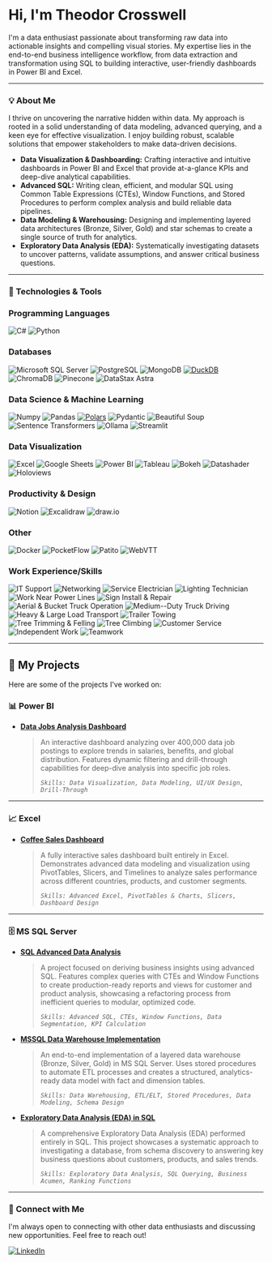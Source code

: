 # Hi, I'm Theodor Crosswell

I'm a data enthusiast passionate about transforming raw data into actionable insights and compelling visual stories. My expertise lies in the end-to-end business intelligence workflow, from data extraction and transformation using SQL to building interactive, user-friendly dashboards in Power BI and Excel.

---

### 💡 About Me

I thrive on uncovering the narrative hidden within data. My approach is rooted in a solid understanding of data modeling, advanced querying, and a keen eye for effective visualization. I enjoy building robust, scalable solutions that empower stakeholders to make data-driven decisions.

-   **Data Visualization & Dashboarding:** Crafting interactive and intuitive dashboards in Power BI and Excel that provide at-a-glance KPIs and deep-dive analytical capabilities.
-   **Advanced SQL:** Writing clean, efficient, and modular SQL using Common Table Expressions (CTEs), Window Functions, and Stored Procedures to perform complex analysis and build reliable data pipelines.
-   **Data Modeling & Warehousing:** Designing and implementing layered data architectures (Bronze, Silver, Gold) and star schemas to create a single source of truth for analytics.
-   **Exploratory Data Analysis (EDA):** Systematically investigating datasets to uncover patterns, validate assumptions, and answer critical business questions.

---

### 🔧 Technologies & Tools

### Programming Languages
![C#](https://img.shields.io/badge/C%23-239120?style=for-the-badge&logo=c-sharp&logoColor=white)
![Python](https://img.shields.io/badge/Python-3776AB?style=for-the-badge&logo=python&logoColor=white)

### Databases
![Microsoft SQL Server](https://img.shields.io/badge/Microsoft%20SQL%20Server-CC2927?style=for-the-badge&logo=microsoft-sql-server&logoColor=white)
![PostgreSQL](https://img.shields.io/badge/PostgreSQL-4169E1?style=for-the-badge&logo=postgresql&logoColor=white)
![MongoDB](https://img.shields.io/badge/MongoDB-47A248?style=for-the-badge&logo=mongodb&logoColor=white)
[![DuckDB](https://img.shields.io/badge/DuckDB-FFFF00?style=for-the-badge&logo=duckdb&logoColor=black)](#)
![ChromaDB](https://img.shields.io/badge/ChromaDB-6E56CF?style=for-the-badge&logo=chroma&logoColor=white)
![Pinecone](https://img.shields.io/badge/Pinecone-3C77C4?style=for-the-badge&logo=pinecone&logoColor=white)
![DataStax Astra](https://img.shields.io/badge/DataStax%20Astra-2CD4E0?style=for-the-badge&logo=datastax&logoColor=white)

### Data Science & Machine Learning
![Numpy](https://img.shields.io/badge/Numpy-013243?style=for-the-badge&logo=numpy&logoColor=white)
![Pandas](https://img.shields.io/badge/Pandas-150458?style=for-the-badge&logo=pandas&logoColor=white)
[![Polars](https://img.shields.io/badge/Polars-1D202D?style=for-the-badge&logo=polars&logoColor=white)](#)
![Pydantic](https://img.shields.io/badge/Pydantic-E92063?style=for-the-badge&logo=pydantic&logoColor=white)
![Beautiful Soup](https://img.shields.io/badge/Beautiful%20Soup-A9A9A9?style=for-the-badge&logo=python&logoColor=white)
![Sentence Transformers](https://img.shields.io/badge/Sentence%20Transformers-4A148C?style=for-the-badge&logo=huggingface&logoColor=white)
![Ollama](https://img.shields.io/badge/Ollama-000000?style=for-the-badge&logo=ollama&logoColor=white)
![Streamlit](https://img.shields.io/badge/Streamlit-FF4B4B?style=for-the-badge&logo=streamlit&logoColor=white)

### Data Visualization
![Excel](https://img.shields.io/badge/Excel-217346?style=for-the-badge&logo=microsoft-excel&logoColor=white)
![Google Sheets](https://img.shields.io/badge/Google%20Sheets-34A853?style=for-the-badge&logo=google-sheets&logoColor=white)
![Power BI](https://img.shields.io/badge/Power%20BI-F2C811?style=for-the-badge&logo=power-bi&logoColor=black)
![Tableau](https://img.shields.io/badge/Tableau-E97627?style=for-the-badge&logo=tableau&logoColor=white)
![Bokeh](https://img.shields.io/badge/Bokeh-4682B4?style=for-the-badge&logo=bokeh&logoColor=white)
![Datashader](https://img.shields.io/badge/Datashader-000000?style=for-the-badge&logo=python&logoColor=white)
![Holoviews](https://img.shields.io/badge/HoloViews-C71585?style=for-the-badge&logo=python&logoColor=white)

### Productivity & Design
![Notion](https://img.shields.io/badge/Notion-000000?style=for-the-badge&logo=notion&logoColor=white)
![Excalidraw](https://img.shields.io/badge/Excalidraw-6C56CF?style=for-the-badge&logo=excalidraw&logoColor=white)
![draw.io](https://img.shields.io/badge/draw.io-F08705?style=for-the-badge&logo=draw-dot-io&logoColor=white)

### Other
![Docker](https://img.shields.io/badge/Docker-2496ED?style=for-the-badge&logo=docker&logoColor=white)
![PocketFlow](https://img.shields.io/badge/PocketFlow-FF69B4?style=for-the-badge)
![Patito](https://img.shields.io/badge/Patito-FFD700?style=for-the-badge)
![WebVTT](https://img.shields.io/badge/WebVTT-808080?style=for-the-badge)

### Work Experience/Skills
![IT Support](https://img.shields.io/badge/IT%20Support-0078D4?style=for-the-badge)
![Networking](https://img.shields.io/badge/Networking-0078D4?style=for-the-badge)
![Service Electrician](https://img.shields.io/badge/Service%20Electrician-FFD700?style=for-the-badge)
![Lighting Technician](https://img.shields.io/badge/Lighting%20Technician-FFD700?style=for-the-badge)
![Work Near Power Lines](https://img.shields.io/badge/Work%20Near%20Power%20Lines-FFD700?style=for-the-badge)
![Sign Install & Repair](https://img.shields.io/badge/Sign%20Install%20%26%20Repair-4682B4?style=for-the-badge)
![Aerial & Bucket Truck Operation](https://img.shields.io/badge/Aerial%20%26%20Bucket%20Truck%20Operation-FF8C00?style=for-the-badge)
![Medium--Duty Truck Driving](https://img.shields.io/badge/Medium--Duty%20Truck%20Driving-FF8C00?style=for-the-badge)
![Heavy & Large Load Transport](https://img.shields.io/badge/Heavy%20%26%20Large%20Load%20Transport-FF8C00?style=for-the-badge)
![Trailer Towing](https://img.shields.io/badge/Trailer%20Towing-FF8C00?style=for-the-badge)
![Tree Trimming & Felling](https://img.shields.io/badge/Tree%20Trimming%20%26%20Felling-228B22?style=for-the-badge)
![Tree Climbing](https://img.shields.io/badge/Tree%20Climbing-228B22?style=for-the-badge)
![Customer Service](https://img.shields.io/badge/Customer%20Service-00A99D?style=for-the-badge)
![Independent Work](https://img.shields.io/badge/Independent%20Work-8A2BE2?style=for-the-badge)
![Teamwork](https://img.shields.io/badge/Teamwork-8A2BE2?style=for-the-badge)

---

## 🚀 My Projects

Here are some of the projects I've worked on:

### 📊 Power BI

*   **[Data Jobs Analysis Dashboard](https://github.com/TheodorCrosswell/DataJobsDashboard_PowerBI)**
    > An interactive dashboard analyzing over 400,000 data job postings to explore trends in salaries, benefits, and global distribution. Features dynamic filtering and drill-through capabilities for deep-dive analysis into specific job roles.
    >
    > *`Skills: Data Visualization, Data Modeling, UI/UX Design, Drill-Through`*

---

### 📈 Excel

*   **[Coffee Sales Dashboard](https://github.com/TheodorCrosswell/ExcelDashboardProject)**
    > A fully interactive sales dashboard built entirely in Excel. Demonstrates advanced data modeling and visualization using PivotTables, Slicers, and Timelines to analyze sales performance across different countries, products, and customer segments.
    >
    > *`Skills: Advanced Excel, PivotTables & Charts, Slicers, Dashboard Design`*

---

### 🗄️ MS SQL Server

*   **[SQL Advanced Data Analysis](https://github.com/TheodorCrosswell/AdvancedDataAnalysisProject)**
    > A project focused on deriving business insights using advanced SQL. Features complex queries with CTEs and Window Functions to create production-ready reports and views for customer and product analysis, showcasing a refactoring process from inefficient queries to modular, optimized code.
    >
    > *`Skills: Advanced SQL, CTEs, Window Functions, Data Segmentation, KPI Calculation`*

*   **[MSSQL Data Warehouse Implementation](https://github.com/TheodorCrosswell/DataWarehouseProject)**
    > An end-to-end implementation of a layered data warehouse (Bronze, Silver, Gold) in MS SQL Server. Uses stored procedures to automate ETL processes and creates a structured, analytics-ready data model with fact and dimension tables.
    >
    > *`Skills: Data Warehousing, ETL/ELT, Stored Procedures, Data Modeling, Schema Design`*

*   **[Exploratory Data Analysis (EDA) in SQL](https://github.com/TheodorCrosswell/ExploratoryDataAnalysisProject)**
    > A comprehensive Exploratory Data Analysis (EDA) performed entirely in SQL. This project showcases a systematic approach to investigating a database, from schema discovery to answering key business questions about customers, products, and sales trends.
    >
    > *`Skills: Exploratory Data Analysis, SQL Querying, Business Acumen, Ranking Functions`*

---

### 🔗 Connect with Me

I'm always open to connecting with other data enthusiasts and discussing new opportunities. Feel free to reach out!

[![LinkedIn](https://img.shields.io/badge/LinkedIn-0077B5?style=for-the-badge&logo=linkedin&logoColor=white)](https://www.linkedin.com/in/theodor-crosswell-a08b4a2a5/)
